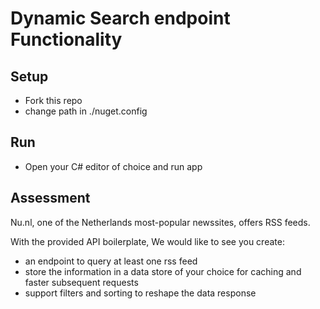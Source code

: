 # Dynamic Search endpoint Functionality

## Setup

- Fork this repo
- change path in ./nuget.config

## Run

- Open your C# editor of choice and run app

## Assessment

Nu.nl, one of the Netherlands most-popular newssites, offers RSS feeds. 

With the provided API boilerplate, We would like to see you create:
- an endpoint to query at least one rss feed
- store the information in a data store of your choice for caching and faster subsequent requests
- support filters and sorting to reshape the data response
